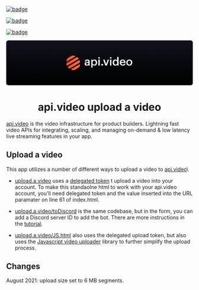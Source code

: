 [![badge](https://img.shields.io/twitter/follow/api_video?style=social)](https://twitter.com/intent/follow?screen_name=api_video)

[![badge](https://img.shields.io/github/stars/apivideo/uploadavideoApps?style=social)](https://github.com/apivideo/uploadavideoApps)

[![badge](https://img.shields.io/discourse/topics?server=https%3A%2F%2Fcommunity.api.video)](https://community.api.video)

![](https://github.com/apivideo/API_OAS_file/blob/master/apivideo_banner.png)

<h1 align="center">api.video upload a video</h1>

[api.video](https://api.video) is the video infrastructure for product builders. Lightning fast video APIs for integrating, scaling, and managing on-demand & low latency live streaming features in your app.

## Upload a video

This app utilizes a number of different ways to upload a video to [api.video](https://api.video)\

* [upload.a.video](https://upload.a.video) uses a [delegated token](https://docs.api.video/reference/post_upload-tokens) t upload a video into your account.  To make this standaolne html to work with your api.video account, you'll need delegated token and the value inserted into the URL paramater on line 61 of index.html.

* [upload.a.video/toDiscord](https://upload.a.video/toDiscord) is the same codebase, but in the form, you can add a Discord server ID to add the bot. There are more instructions in the [tutorial](https://api.video/blog/tutorials/upload-a-video-discord).

* [upload.a.video/JS.html](https://upload.a.video/JS.html) also uses the delegated upload token, but also uses the [Javascript video uploader](https://docs.api.video/docs/video-uploader) library to further simplify the upload process.


## Changes

August 2021: upload size set to 6 MB segments.

